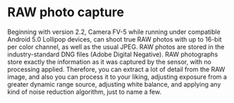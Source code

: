 # RAW photo capture

Beginning with version 2.2, Camera FV-5 while running under compatible Android 5.0 Lollipop devices, can shoot true RAW photos with up to 16-bit per color channel, as well as the usual JPEG. RAW photos are stored in the industry-standard DNG files (Adobe Digital Negative). RAW photographs store exactly the information as it was captured by the sensor, with no processing applied. Therefore, you can extract a lot of detail from the RAW image, and also you can process it to your liking, adjusting exposure from a greater dynamic range source, adjusting white balance, and applying any kind of noise reduction algorithm, just to name a few.